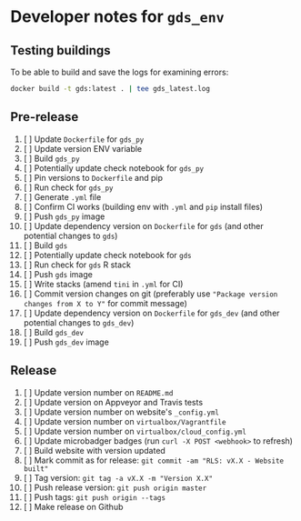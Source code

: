 # Developer notes for `gds_env`

## Testing buildings

To be able to build  and save the logs for examining errors:

```bash
docker build -t gds:latest . | tee gds_latest.log
```

## Pre-release

1. [ ] Update `Dockerfile` for `gds_py`
1. [ ] Update version ENV variable
1. [ ] Build `gds_py`
1. [ ] Potentially update check notebook for `gds_py`
1. [ ] Pin versions to `Dockerfile` and pip
1. [ ] Run check for `gds_py`
1. [ ] Generate `.yml` file
3. [ ] Confirm CI works (building env with `.yml` and `pip` install files)
4. [ ] Push `gds_py` image
5. [ ] Update dependency version on `Dockerfile` for `gds` (and other potential changes to `gds`)
6. [ ] Build `gds`
7. [ ] Potentially update check notebook for `gds`
8. [ ] Run check for `gds` R stack
9. [ ] Push `gds` image
10. [ ] Write stacks (amend `tini` in `.yml` for CI)
11. [ ] Commit version changes on git (preferably use `"Package version changes from X to Y"` for commit message)
12. [ ] Update dependency version on `Dockerfile` for `gds_dev` (and other potential changes to `gds_dev`)
13. [ ] Build `gds_dev`
14. [ ] Push `gds_dev` image

## Release

1. [ ] Update version number on `README.md`
2. [ ] Update version on Appveyor and Travis tests
3. [ ] Update version number on website's `_config.yml`
4. [ ] Update version number on `virtualbox/Vagrantfile`
5. [ ] Update version number on `virtualbox/cloud_config.yml`
6. [ ] Update microbadger badges (run `curl -X POST <webhook>` to refresh)
7. [ ] Build website with version updated
8. [ ] Mark commit as for release: `git commit -am "RLS: vX.X - Website built"`
9. [ ] Tag version: `git tag -a vX.X -m "Version X.X"`
10. [ ] Push release version: `git push origin master`
11. [ ] Push tags: `git push origin --tags`
12. [ ] Make release on Github
